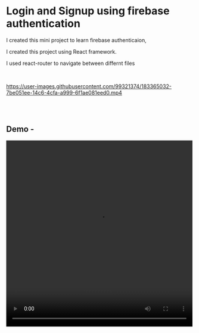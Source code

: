 <h1>Login and Signup using firebase authentication</h1>
<p>I created this mini project to learn firebase authenticaion,</p>
<p>I created this project using React framework.</p>
<p>I used react-router to navigate between differnt files</p>

<br>

https://user-images.githubusercontent.com/99321374/183365032-7be051ee-14c6-4cfa-a999-6f1ae081eed0.mp4

<br> <br>

<h2>Demo - </h2>
<video width="500" height="500" controls>
  <source src="https://user-images.githubusercontent.com/99321374/183365032-7be051ee-14c6-4cfa-a999-6f1ae081eed0.mp4" type="video/mp4">
</video>
